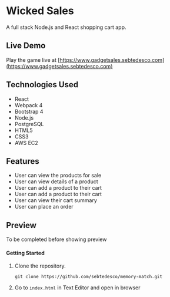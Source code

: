 # Wicked Sales

A full stack Node.js and React shopping cart app.

## Live Demo

Play the game live at [https://www.gadgetsales.sebtedesco.com](https://www.gadgetsales.sebtedesco.com)

## Technologies Used

- React
- Webpack 4
- Bootstrap 4
- Node.js
- PostgreSQL
- HTML5
- CSS3
- AWS EC2

## Features
- User can view the products for sale
- User can view details of a product
- User can add a product to their cart
- User can add a product to their cart
- User can view their cart summary
- User can place an order

## Preview

To be completed before showing preview

#### Getting Started

1. Clone the repository.

    ```shell
    git clone https://github.com/sebtedesco/memory-match.git
    ```

2. Go to `index.html` in Text Editor and open in browser
